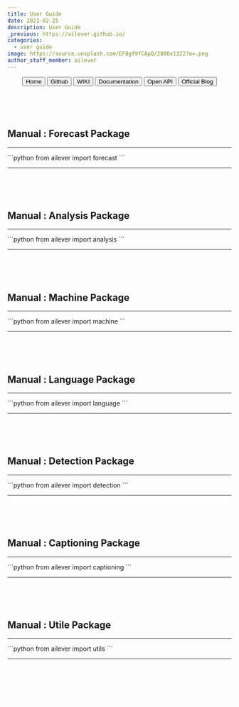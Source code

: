 ```yaml
---
title: User Guide
date: 2021-02-25
description: User Guide
_previous: https://ailever.github.io/
categories:
  - user guide
image: https://source.unsplash.com/EF8gf9fCApQ/2000x1322?a=.png
author_staff_member: ailever
---
```


<div align="center" class="top_btn_box">
  <button class="top_btn" type="button" onclick="location.href='https://ailever.github.io/'">Home</button>
  <button class="top_btn" type="button" onclick="location.href='https://github.com/ailever/ailever'">Github</button>
  <button class="top_btn" type="button" onclick="location.href='https://github.com/ailever/ailever/wiki'">WIKI</button>
  <button class="top_btn" type="button" onclick="location.href='https://ailever.readthedocs.io/en/latest/'">Documentation</button>
  <button class="top_btn" type="button" onclick="location.href='https://github.com/ailever/openapi'">Open API</button>
  <button class="top_btn" type="button" onclick="location.href='https://blog.naver.com/ailever'">Official Blog</button>
</div>


<br><br><br>
## Manual : Forecast Package
<hr>
```python
from ailever import forecast
```
<hr>

<br><br><br>
## Manual : Analysis Package
<hr>
```python
from ailever import analysis
```
<hr>


<br><br><br>
## Manual : Machine Package
<hr>
```python
from ailever import machine
```
<hr>

<br><br><br>
## Manual : Language Package
<hr>
```python
from ailever import language
```
<hr>

<br><br><br>
## Manual : Detection Package
<hr>
```python
from ailever import detection
```
<hr>

<br><br><br>
## Manual : Captioning Package
<hr>
```python
from ailever import captioning
```
<hr>

<br><br><br>
## Manual : Utile Package
<hr>
```python
from ailever import utils
```
<hr>



<br><br><br>
<div align="center" class="bottom_btn_box">
  <span class="bottom_btn"><a href="https://github.com/ailever/ailever.github.io/blob/master/_posts/user-guide/2021-02-25-User-Guide.md" target="_blank" style="color:white">Edit</a></span>
</div>
